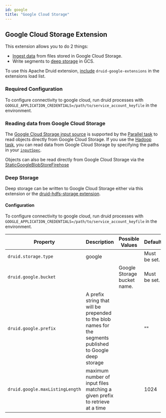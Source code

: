 ```yaml
---
id: google
title: "Google Cloud Storage"
---
```


<!--
  ~ Licensed to the Apache Software Foundation (ASF) under one
  ~ or more contributor license agreements.  See the NOTICE file
  ~ distributed with this work for additional information
  ~ regarding copyright ownership.  The ASF licenses this file
  ~ to you under the Apache License, Version 2.0 (the
  ~ "License"); you may not use this file except in compliance
  ~ with the License.  You may obtain a copy of the License at
  ~
  ~   http://www.apache.org/licenses/LICENSE-2.0
  ~
  ~ Unless required by applicable law or agreed to in writing,
  ~ software distributed under the License is distributed on an
  ~ "AS IS" BASIS, WITHOUT WARRANTIES OR CONDITIONS OF ANY
  ~ KIND, either express or implied.  See the License for the
  ~ specific language governing permissions and limitations
  ~ under the License.
  -->

## Google Cloud Storage Extension

This extension allows you to do 2 things:
* [Ingest data](#reading-data-from-google-cloud-storage) from files stored in Google Cloud Storage.
* Write segments to [deep storage](#deep-storage) in GCS.

To use this Apache Druid extension, [include](./../extensions.md#loading-extensions) `druid-google-extensions` in the extensions load list.

### Required Configuration

To configure connectivity to google cloud, run druid processes with `GOOGLE_APPLICATION_CREDENTIALS=/path/to/service_account_keyfile` in the environment.

### Reading data from Google Cloud Storage

The [Google Cloud Storage input source](./../../ingestion/native-batch-input-source.md) is supported by the [Parallel task](./../../ingestion/native-batch.md)
to read objects directly from Google Cloud Storage. If you use the [Hadoop task](./../../ingestion/hadoop.md),
you can read data from Google Cloud Storage by specifying the paths in your [`inputSpec`](./../../ingestion/hadoop.md#inputspec).

Objects can also be read directly from Google Cloud Storage via the [StaticGoogleBlobStoreFirehose](./../../ingestion/native-batch-firehose.md#staticgoogleblobstorefirehose)

### Deep Storage

Deep storage can be written to Google Cloud Storage either via this extension or the [druid-hdfs-storage extension](./hdfs.md).

#### Configuration

To configure connectivity to google cloud, run druid processes with `GOOGLE_APPLICATION_CREDENTIALS=/path/to/service_account_keyfile` in the environment.

|Property|Description|Possible Values|Default|
|--------|---------------|-----------|-------|
|`druid.storage.type`|google||Must be set.|
|`druid.google.bucket`||Google Storage bucket name.|Must be set.|
|`druid.google.prefix`|A prefix string that will be prepended to the blob names for the segments published to Google deep storage| |""|
|`druid.google.maxListingLength`|maximum number of input files matching a given prefix to retrieve at a time| |1024|
